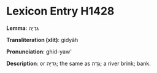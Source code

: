 # Lexicon Entry H1428

**Lemma**: גִּדְיָה

**Transliteration (xlit)**: gidyâh

**Pronunciation**: ghid-yaw'

**Description**:
or גַּדיָה; the same as גָּדָה; a river brink; bank.
